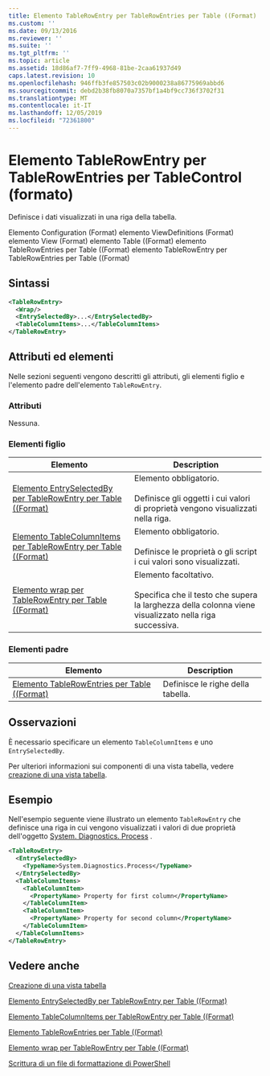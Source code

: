 ```yaml
---
title: Elemento TableRowEntry per TableRowEntries per Table ((Format) | Microsoft Docs
ms.custom: ''
ms.date: 09/13/2016
ms.reviewer: ''
ms.suite: ''
ms.tgt_pltfrm: ''
ms.topic: article
ms.assetid: 18d86af7-7ff9-4968-81be-2caa61937d49
caps.latest.revision: 10
ms.openlocfilehash: 946ffb3fe857503c02b9000238a86775969abbd6
ms.sourcegitcommit: debd2b38fb8070a7357bf1a4bf9cc736f3702f31
ms.translationtype: MT
ms.contentlocale: it-IT
ms.lasthandoff: 12/05/2019
ms.locfileid: "72361800"
---
```

# <a name="tablerowentry-element-for-tablerowentries-for-tablecontrol-format"></a>Elemento TableRowEntry per TableRowEntries per TableControl (formato)

Definisce i dati visualizzati in una riga della tabella.

Elemento Configuration (Format) elemento ViewDefinitions (Format) elemento View (Format) elemento Table ((Format) elemento TableRowEntries per Table ((Format) elemento TableRowEntry per TableRowEntries per Table ((Format)

## <a name="syntax"></a>Sintassi

```xml
<TableRowEntry>
  <Wrap/>
  <EntrySelectedBy>...</EntrySelectedBy>
  <TableColumnItems>...</TableColumnItems>
</TableRowEntry>
```

## <a name="attributes-and-elements"></a>Attributi ed elementi

Nelle sezioni seguenti vengono descritti gli attributi, gli elementi figlio e l'elemento padre dell'elemento `TableRowEntry`.

### <a name="attributes"></a>Attributi

Nessuna.

### <a name="child-elements"></a>Elementi figlio

|Elemento|Description|
|-------------|-----------------|
|[Elemento EntrySelectedBy per TableRowEntry per Table ((Format)](./entryselectedby-element-for-tablerowentry-for-tablecontrol-format.md)|Elemento obbligatorio.<br /><br /> Definisce gli oggetti i cui valori di proprietà vengono visualizzati nella riga.|
|[Elemento TableColumnItems per TableRowEntry per Table ((Format)](./tablecolumnitems-element-for-tablerowentry-for-tablecontrol-format.md)|Elemento obbligatorio.<br /><br /> Definisce le proprietà o gli script i cui valori sono visualizzati.|
|[Elemento wrap per TableRowEntry per Table ((Format)](./wrap-element-for-tablerowentry-for-tablecontrol-format.md)|Elemento facoltativo.<br /><br /> Specifica che il testo che supera la larghezza della colonna viene visualizzato nella riga successiva.|

### <a name="parent-elements"></a>Elementi padre

|Elemento|Description|
|-------------|-----------------|
|[Elemento TableRowEntries per Table ((Format)](./tablerowentries-element-for-tablecontrol-format.md)|Definisce le righe della tabella.|

## <a name="remarks"></a>Osservazioni

È necessario specificare un elemento `TableColumnItems` e uno `EntrySelectedBy`.

Per ulteriori informazioni sui componenti di una vista tabella, vedere [creazione di una vista tabella](./creating-a-table-view.md).

## <a name="example"></a>Esempio

Nell'esempio seguente viene illustrato un elemento `TableRowEntry` che definisce una riga in cui vengono visualizzati i valori di due proprietà dell'oggetto [System. Diagnostics. Process](/dotnet/api/System.Diagnostics.Process) .

```xml
<TableRowEntry>
  <EntrySelectedBy>
    <TypeName>System.Diagnostics.Process</TypeName>
  </EntrySelectedBy>
  <TableColumnItems>
    <TableColumnItem>
      <PropertyName> Property for first column</PropertyName>
    </TableColumnItem>
    <TableColumnItem>
      <PropertyName> Property for second column</PropertyName>
    </TableColumnItem>
  </TableColumnItems>
</TableRowEntry>
```

## <a name="see-also"></a>Vedere anche

[Creazione di una vista tabella](./creating-a-table-view.md)

[Elemento EntrySelectedBy per TableRowEntry per Table ((Format)](./entryselectedby-element-for-tablerowentry-for-tablecontrol-format.md)

[Elemento TableColumnItems per TableRowEntry per Table ((Format)](./tablecolumnitems-element-for-tablerowentry-for-tablecontrol-format.md)

[Elemento TableRowEntries per Table ((Format)](./tablerowentries-element-for-tablecontrol-format.md)

[Elemento wrap per TableRowEntry per Table ((Format)](./wrap-element-for-tablerowentry-for-tablecontrol-format.md)

[Scrittura di un file di formattazione di PowerShell](./writing-a-powershell-formatting-file.md)
